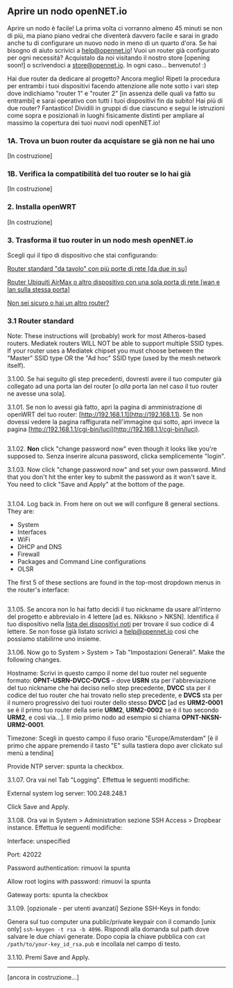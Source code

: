 ## Aprire un nodo openNET.io

Aprire un nodo è facile! La prima volta ci vorranno almeno 45 minuti se non di più, ma piano piano vedrai che diventerà davvero facile e sarai in grado anche tu di configurare un nuovo nodo in meno di un quarto d'ora. Se hai bisogno di aiuto scrivici a [help@opennet.io](mailto:help@opennet.io)! Vuoi un router già configurato per ogni necessità? Acquistalo da noi visitando il nostro store [opening soon!] o scrivendoci a [store@opennet.io](mailto:store@opennet.io). In ogni caso... benvenuto! :)

Hai due router da dedicare al progetto? Ancora meglio! Ripeti la procedura per entrambi i tuoi dispositivi facendo attenzione alle note sotto i vari step dove indichiamo "router 1" e "router 2" [in assenza delle quali va fatto su entrambi] e sarai operativo con tutti i tuoi dispositivi fin da subito! Hai più di due router? Fantastico! Dividili in gruppi di due ciascuno e segui le istruzioni come sopra e posizionali in luoghi fisicamente distinti per ampliare al massimo la copertura dei tuoi nuovi nodi openNET.io!

### 1A. Trova un buon router da acquistare se già non ne hai uno

[In costruzione]

### 1B. Verifica la compatibilità del tuo router se lo hai già

[In costruzione]

### 2. Installa openWRT

[In costruzione]

### 3. Trasforma il tuo router in un nodo mesh openNET.io

Scegli qui il tipo di dispositivo che stai configurando:

[Router standard "da tavolo" con più porte di rete [da due in su]](#router-standard)

[Router Ubiquiti AirMax o altro dispositivo con una sola porta di rete [wan e lan sulla stessa porta]](#router-ubiquiti)

[Non sei sicuro o hai un altro router?](#altri-router)

### 3.1 Router standard

Note: These instructions will (probably) work for most Atheros-based routers. Mediatek routers WILL NOT be able to support multiple SSID types. If your router uses a Mediatek chipset you must choose between the "Master" SSID type OR the "Ad hoc" SSID type (used by the mesh network itself).

3.1.00. Se hai seguito gli step precedenti, dovresti avere il tuo computer già collegato ad una porta lan del router [o _alla_ porta lan nel caso il tuo router ne avesse una sola].

3.1.01. Se non lo avessi già fatto, apri la pagina di amministrazione di openWRT del tuo router: [http://192.168.1.1](http://192.168.1.1). Se non dovessi vedere la pagina raffigurata nell'immagine qui sotto, apri invece la pagina [http://192.168.1.1/cgi-bin/luci](http://192.168.1.1/cgi-bin/luci).

<img src="https://static.wixstatic.com/media/d29986_7f72f1229e9747b583f8567e1b5172db~mv2.png/v1/fill/w_976,h_513,al_c,lg_1/d29986_7f72f1229e9747b583f8567e1b5172db~mv2.png" alt="" class="inline"/>

3.1.02. **Non** click "change password now" even though it looks like you're supposed to. Senza inserire alcuna password, clicka semplicemente "login".

3.1.03. Now click "change password now" and set your own password. Mind that you don't hit the enter key to submit the password as it won't save it. You need to click "Save and Apply" at the bottom of the page.

<img src="https://static.wixstatic.com/media/d29986_36fa8200deb54270be1f5a20a40fcc74~mv2.png/v1/fill/w_976,h_525,al_c,lg_1/d29986_36fa8200deb54270be1f5a20a40fcc74~mv2.png" alt="" class="inline"/>

3.1.04. Log back in. From here on out we will configure 8 general sections. They are:

+ System
+ Interfaces
+ WiFi
+ DHCP and DNS
+ Firewall
+ Packages and Command Line configurations
+ OLSR

The first 5 of these sections are found in the top-most dropdown menus in the router's interface:

<img src="https://static.wixstatic.com/media/d29986_a728f3094b8a4d73a93917a5e7b8a8e8~mv2.png/v1/fill/w_596,h_400,al_c,lg_1/d29986_a728f3094b8a4d73a93917a5e7b8a8e8~mv2.png" alt="" class="inline"/>

3.1.05. Se ancora non lo hai fatto decidi il tuo nickname da usare all'interno del progetto e abbrevialo in 4 lettere [ad es. Nikksno > NKSN]. Identifica il tuo dispositivo nella [lista dei dispositivi noti](#) per trovare il suo codice di 4 lettere. Se non fosse già listato scrivici a [help@opennet.io](mailto:help@opennet.io) così che possiamo stabilirne uno insieme.

3.1.06. Now go to System > System > Tab "Impostazioni Generali". Make the following changes.

Hostname:  Scrivi in questo campo il nome del tuo router nel seguente formato: **OPNT-USRN-DVCC-DVCS** – dove **USRN** sta per l'abbreviazione del tuo nickname che hai deciso nello step precedente, **DVCC** sta per il codice del tuo router che hai trovato nello step precedente, e **DVCS** sta per il numero progressivo dei tuoi router dello stesso **DVCC** [ad es **URM2-0001** se è il primo tuo router della serie **URM2**, **URM2-0002** se è il tuo secondo **URM2**, e così via...]. Il mio primo nodo ad esempio si chiama **OPNT-NKSN-URM2-0001**.

Timezone: Scegli in questo campo il fuso orario "Europe/Amsterdam" [è il primo che appare premendo il tasto "E" sulla tastiera dopo aver clickato sul menù a tendina]

Provide NTP server: spunta la checkbox.

3.1.07. Ora vai nel Tab "Logging". Effettua le seguenti modifiche:

External system log server: 100.248.248.1

Click Save and Apply.

3.1.08. Ora vai in System > Administration sezione SSH Access > Dropbear instance. Effettua le seguenti modifiche:

Interface: unspecified

Port: 42022

Password authentication: rimuovi la spunta

Allow root logins with password: rimuovi la spunta

Gateway ports: spunta la checkbox

3.1.09. [opzionale - per utenti avanzati] Sezione SSH-Keys in fondo:

Genera sul tuo computer una public/private keypair con il comando [unix only] `ssh-keygen -t rsa -b 4096`. Rispondi alla domanda sul path dove salvare le due chiavi generate. Dopo copia la chiave pubblica con `cat /path/to/your-key_id_rsa.pub` e incollala nel campo di testo.

3.1.10. Premi Save and Apply.

----------------

[ancora in costruzione...]
